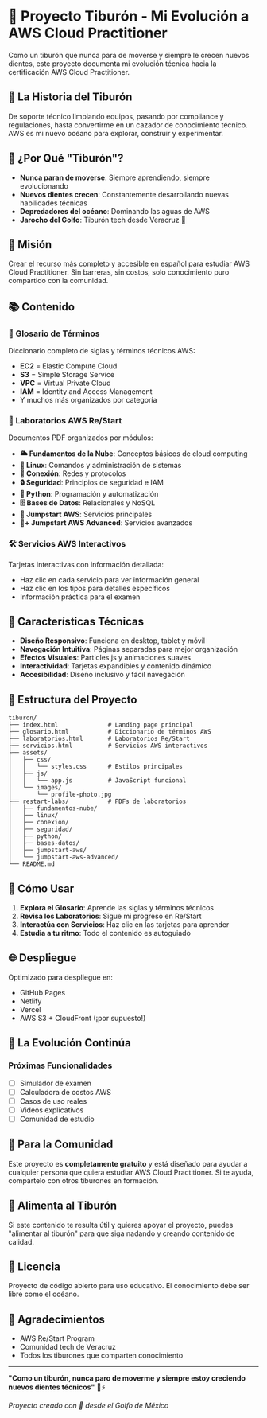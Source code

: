 # 🦈 Proyecto Tiburón - Mi Evolución a AWS Cloud Practitioner

Como un tiburón que nunca para de moverse y siempre le crecen nuevos dientes, este proyecto documenta mi evolución técnica hacia la certificación AWS Cloud Practitioner.

## 🌊 La Historia del Tiburón

De soporte técnico limpiando equipos, pasando por compliance y regulaciones, hasta convertirme en un cazador de conocimiento técnico. AWS es mi nuevo océano para explorar, construir y experimentar.

## 🦈 ¿Por Qué "Tiburón"?

- **Nunca paran de moverse**: Siempre aprendiendo, siempre evolucionando
- **Nuevos dientes crecen**: Constantemente desarrollando nuevas habilidades técnicas  
- **Depredadores del océano**: Dominando las aguas de AWS
- **Jarocho del Golfo**: Tiburón tech desde Veracruz 🌊

## 🎯 Misión

Crear el recurso más completo y accesible en español para estudiar AWS Cloud Practitioner. Sin barreras, sin costos, solo conocimiento puro compartido con la comunidad.

## 📚 Contenido

### 🌊 Glosario de Términos
Diccionario completo de siglas y términos técnicos AWS:
- **EC2** = Elastic Compute Cloud
- **S3** = Simple Storage Service
- **VPC** = Virtual Private Cloud
- **IAM** = Identity and Access Management
- Y muchos más organizados por categoría

### 🔬 Laboratorios AWS Re/Start
Documentos PDF organizados por módulos:
- **🌥️ Fundamentos de la Nube**: Conceptos básicos de cloud computing
- **🐧 Linux**: Comandos y administración de sistemas
- **🔗 Conexión**: Redes y protocolos
- **🔒 Seguridad**: Principios de seguridad e IAM
- **🐍 Python**: Programación y automatización
- **🗄️ Bases de Datos**: Relacionales y NoSQL
- **🚀 Jumpstart AWS**: Servicios principales
- **🚀+ Jumpstart AWS Advanced**: Servicios avanzados

### 🛠️ Servicios AWS Interactivos
Tarjetas interactivas con información detallada:
- Haz clic en cada servicio para ver información general
- Haz clic en los tipos para detalles específicos
- Información práctica para el examen

## 🚀 Características Técnicas

- **Diseño Responsivo**: Funciona en desktop, tablet y móvil
- **Navegación Intuitiva**: Páginas separadas para mejor organización
- **Efectos Visuales**: Particles.js y animaciones suaves
- **Interactividad**: Tarjetas expandibles y contenido dinámico
- **Accesibilidad**: Diseño inclusivo y fácil navegación

## 📁 Estructura del Proyecto

```
tiburon/
├── index.html              # Landing page principal
├── glosario.html           # Diccionario de términos AWS
├── laboratorios.html       # Laboratorios Re/Start
├── servicios.html          # Servicios AWS interactivos
├── assets/
│   ├── css/
│   │   └── styles.css      # Estilos principales
│   ├── js/
│   │   └── app.js          # JavaScript funcional
│   └── images/
│       └── profile-photo.jpg
├── restart-labs/           # PDFs de laboratorios
│   ├── fundamentos-nube/
│   ├── linux/
│   ├── conexion/
│   ├── seguridad/
│   ├── python/
│   ├── bases-datos/
│   ├── jumpstart-aws/
│   └── jumpstart-aws-advanced/
└── README.md
```

## 🌊 Cómo Usar

1. **Explora el Glosario**: Aprende las siglas y términos técnicos
2. **Revisa los Laboratorios**: Sigue mi progreso en Re/Start
3. **Interactúa con Servicios**: Haz clic en las tarjetas para aprender
4. **Estudia a tu ritmo**: Todo el contenido es autoguiado

## 🌐 Despliegue

Optimizado para despliegue en:
- GitHub Pages
- Netlify  
- Vercel
- AWS S3 + CloudFront (¡por supuesto!)

## 🦈 La Evolución Continúa

### Próximas Funcionalidades
- [ ] Simulador de examen
- [ ] Calculadora de costos AWS
- [ ] Casos de uso reales
- [ ] Videos explicativos
- [ ] Comunidad de estudio

## 🤝 Para la Comunidad

Este proyecto es **completamente gratuito** y está diseñado para ayudar a cualquier persona que quiera estudiar AWS Cloud Practitioner. Si te ayuda, compártelo con otros tiburones en formación.

## 🦈 Alimenta al Tiburón

Si este contenido te resulta útil y quieres apoyar el proyecto, puedes "alimentar al tiburón" para que siga nadando y creando contenido de calidad.

## 📄 Licencia

Proyecto de código abierto para uso educativo. El conocimiento debe ser libre como el océano.

## 🌊 Agradecimientos

- AWS Re/Start Program
- Comunidad tech de Veracruz
- Todos los tiburones que comparten conocimiento

---

**"Como un tiburón, nunca paro de moverme y siempre estoy creciendo nuevos dientes técnicos"** 🦈⚡

*Proyecto creado con 🦈 desde el Golfo de México*

